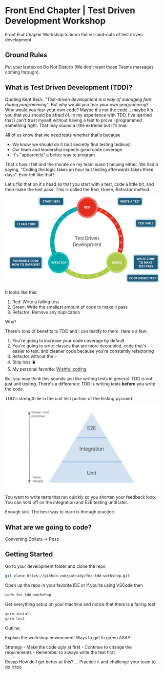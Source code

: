 # Front End Chapter | Test Driven Development Workshop
Front End Chapter Workshop to learn the ins-and-outs of test driven development

## Ground Rules

Put your laptop on Do Not Disturb (We don't want those Teams messages coming through).

## What is Test Driven Development (TDD)?

Quoting Kent Beck, _"Test-driven development is a way of managing fear during programming"_.
But why would you fear your own programming? 
Why would you fear your own code?
Maybe it's not the code... maybe it's you that you should be afraid of.
In my experience with TDD, I've learned that I can't trust myself without having a test to prove I programmed something right.
That may sound a little extreme but it's true.

All of us know that we need tests whether that's because
- We know we should do it (but secretly find testing tedious)
- Our team and leadership expects good code coverage
- It's "apparently" a better way to program

That's how I felt and the morale on my team wasn't helping either.
We had a saying, "Coding the logic takes an hour but testing afterwards takes three days". 
Ever felt like that?

Let's flip that on it's head so that you start with a test, code a little bit, and then make the test pass.
This is called the Red, Green, Refactor method.

![Red, Green, Refactor](./images/red-green-refactor.jpeg)

It looks like this:
1. Red: Write a failing test
2. Green: Write the smallest amount of code to make it pass
3. Refactor: Remove any duplication

Why?

There's tons of benefits to TDD and I can testify to them. Here's a few:
1. You're going to increase your code coverage by default
2. You're going to write classes that are more decoupled, code that's easier to test, and cleaner code because you're constantly refactoring
3. Refactor without the 💦
4. Ship less 🪲
5. My personal favorite: [Wishful coding](https://dev.to/rpalo/wishful-coding-dpj)

But you may think this sounds just like writing tests in general.
TDD is not just unit testing.
There's a difference: TDD is writing tests **before** you write the code.

TDD's strength lie in the unit test portion of the testing pyramid

![Testing Pyramid](./images/testing-pyramid.png)

You want to write tests that run quickly so you shorten your feedback loop.
You can hold off on the integration and E2E testing until later.

Enough talk. The best way to learn is through practice.

## What are we going to code?

Converting Dollars -> Peso

## Getting Started

Go to your development folder and clone the repo

```bash
git clone https://github.com/patrady/fec-tdd-workshop.git
```

Open up the repo in your favorite IDE or if you're using VSCode then

```bash
code fec-tdd-workshop
```

Get everything setup on your machine and notice that there is a failing test

```bash
yarn install
yarn test
```


Outline:

Explain the workshop environment
Ways to get to green ASAP

Strategy
                - Make the code ugly at first
                - Continue to change the requirements
                - Remember to always write the test first

Recap
How do I get better at this? ... Practice it and challenge your team to do it too
